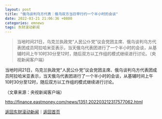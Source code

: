 ```yaml
---
layout: post
title: "俄乌谈判乌方代表：俄乌双方当日举行约一个半小时的会谈"
date: 2022-03-21 21:06:36 +0800
categories: emnews
tags: 东财滚动新闻
---
```

> 当地时间21日，乌克兰执政党“人民公仆党”议会党团主席、俄乌谈判乌方代表团成员阿拉哈米亚表示，当天俄乌代表团进行了一个半小时的会谈，从基辅时间上午10时30分至12时，随后双方以工作组的模式继续进行讨论。（央视新闻客户端）

<p>当地时间21日，乌克兰执政党“人民公仆党”议会党团主席、俄乌谈判乌方代表团成员阿拉哈米亚表示，当天俄乌代表团进行了一个半小时的会谈，从基辅时间上午10时30分至12时，随后双方以工作组的模式继续进行讨论。</p><p class="em_media">（文章来源：央视新闻客户端）</p>

<http://finance.eastmoney.com/news/1351,202203212317577062.html>

[返回东财滚动新闻](//finews.withounder.com/emnews/)｜[返回首页](//finews.withounder.com/)